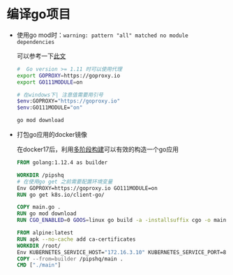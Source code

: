 # 编译go项目

* 使用go mod时：```warning: pattern "all" matched no module dependencies```

    可以参考一下[此文](https://shockerli.net/post/go-get-golang-org-x-solution/)

    ```bash
    #  Go version >= 1.11 时可以使用代理
    export GOPROXY=https://goproxy.io
    export GO111MODULE=on

    # 在windows下| 注意值需要用引号
    $env:GOPROXY="https://goproxy.io"
    $env:GO111MODULE="on"

    go mod download
    ```

* 打包go应用的docker镜像

    在docker17后，利用[多阶段构建](https://www.cnblogs.com/sparkdev/p/8508435.html)可以有效的构造一个go应用

    ```Dockerfile
    FROM golang:1.12.4 as builder

    WORKDIR /pipshq
    # 在使用go get 之前需要配置环境变量
    Env GOPROXY=https://goproxy.io GO111MODULE=on
    RUN go get k8s.io/client-go/

    COPY main.go .
    RUN go mod download
    RUN CGO_ENABLED=0 GOOS=linux go build -a -installsuffix cgo -o main .

    FROM alpine:latest
    RUN apk --no-cache add ca-certificates
    WORKDIR /root/
    Env KUBERNETES_SERVICE_HOST="172.16.3.10" KUBERNETES_SERVICE_PORT=8443
    COPY --from=builder /pipshq/main .
    CMD ["./main"]
    ```

